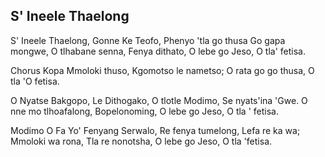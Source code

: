 ## S' Ineele Thaelong

S' Ineele Thaelong, Gonne Ke Teofo,
Phenyo 'tla go thusa Go gapa mongwe,
O tlhabane senna, Fenya dithato,
O lebe go Jeso, O tla' fetisa.

Chorus
Kopa Mmoloki thuso, Kgomotso le nametso;
O rata go go thusa, O tla 'O fetisa.

O Nyatse Bakgopo, Le Dithogako,
O tlotle Modimo, Se nyats'ina 'Gwe.
O nne mo tlhoafalong, Bopelonoming,
O lebe go Jeso, O tla ' fetisa.

Modimo O Fa Yo' Fenyang Serwalo,
Re fenya tumelong, Lefa re ka wa;
Mmoloki wa rona, Tla re nonotsha,
O lebe go Jeso, O tla 'fetisa.

